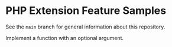 # PHP Extension Feature Samples

See the `main` branch for general information about this repository.

Implement a function with an optional argument. 
